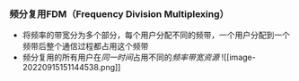 ### 频分复用FDM（Frequency Division Multiplexing）

- 将频率的带宽分为多个部分，每个用户分配不同的频带，一个用户分配到一个频带后整个通信过程都占用这个频带
- 频分复用的所有用户在*同一时间*占用不同的*频率带宽资源*
![[image-20220915151144538.png]]
